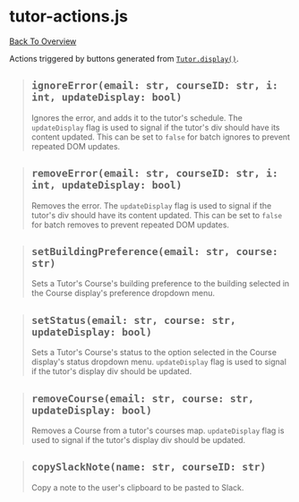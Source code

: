 # tutor-actions.js
[Back To Overview](../overview.md)

Actions triggered by buttons generated from [`Tutor.display()`](../classes/tutor.md#display---str).

> ## `ignoreError(email: str, courseID: str, i: int, updateDisplay: bool)`
> Ignores the error, and adds it to the tutor's schedule. The `updateDisplay` flag is used to signal if the tutor's div should have its content updated. This can be set to `false` for batch ignores to prevent repeated DOM updates.

> ## `removeError(email: str, courseID: str, i: int, updateDisplay: bool)`
> Removes the error. The `updateDisplay` flag is used to signal if the tutor's div should have its content updated. This can be set to `false` for batch removes to prevent repeated DOM updates.

> ## `setBuildingPreference(email: str, course: str)`
> Sets a Tutor's Course's building preference to the building selected in the Course display's preference dropdown menu.

> ## `setStatus(email: str, course: str, updateDisplay: bool)`
> Sets a Tutor's Course's status to the option selected in the Course display's status dropdown menu. `updateDisplay` flag is used to signal if the tutor's display div should be updated.

> ## `removeCourse(email: str, course: str, updateDisplay: bool)`
> Removes a Course from a tutor's courses map. `updateDisplay` flag is used to signal if the tutor's display div should be updated.

> ## `copySlackNote(name: str, courseID: str)`
> Copy a note to the user's clipboard to be pasted to Slack.